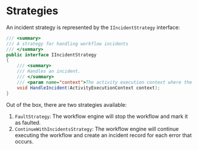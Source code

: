 # Strategies

An incident strategy is represented by the `IIncidentStrategy` interface:

```csharp
/// <summary>
/// A strategy for handling workflow incidents
/// </summary>
public interface IIncidentStrategy
{
    /// <summary>
    /// Handles an incident.
    /// </summary>
    /// <param name="context">The activity execution context where the incident occurred.</param>
    void HandleIncident(ActivityExecutionContext context);
}
```

Out of the box, there are two strategies available:

1. `FaultStrategy`: The workflow engine will stop the workflow and mark it as faulted.
2. `ContinueWithIncidentsStrategy`: The workflow engine will continue executing the workflow and create an incident record for each error that occurs.
